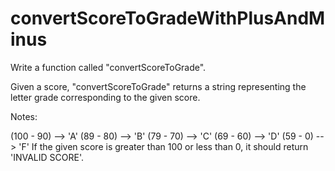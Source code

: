 # convertScoreToGradeWithPlusAndMinus
Write a function called "convertScoreToGrade".

Given a score, "convertScoreToGrade" returns a string representing the letter grade corresponding to the given score.

Notes:

(100 - 90) --> 'A'
(89 - 80) --> 'B'
(79 - 70) --> 'C'
(69 - 60) --> 'D'
(59 - 0) --> 'F'
If the given score is greater than 100 or less than 0, it should return 'INVALID SCORE'.
